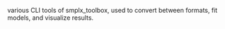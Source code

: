 various CLI tools of smplx_toolbox, used to convert between formats, fit models, and visualize results.